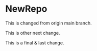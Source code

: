# NewRepo

This is changed from origin main branch.

This is other next change.

This is a final & last change.

